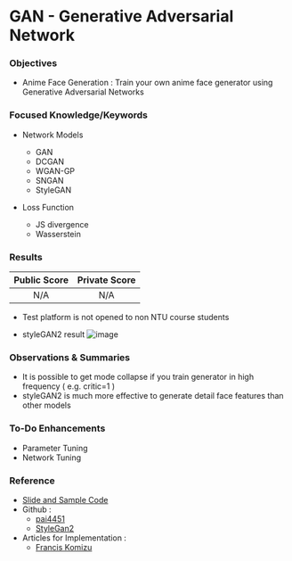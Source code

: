 GAN - Generative Adversarial Network
===
### **Objectives**
  * Anime Face Generation : Train your own anime face generator using Generative Adversarial Networks


 
### **Focused Knowledge/Keywords**
  * Network Models
    - GAN
    - DCGAN
    - WGAN-GP
    - SNGAN
    - StyleGAN

  * Loss Function
    - JS divergence
    - Wasserstein


### **Results**
| Public Score | Private Score |
| :-----------:| :------------:|
| N/A          | N/A           |

  * Test platform is not opened to non NTU course students

  * styleGAN2 result
![image](https://user-images.githubusercontent.com/102935839/168249220-11fcacf5-3f9a-4cbf-be29-0b687f791770.png)

  
  
### **Observations & Summaries**
  * It is possible to get mode collapse if you train generator in high frequency ( e.g. critic=1 )
  * styleGAN2 is much more effective to generate detail face features than other models   

### **To-Do Enhancements**
  * Parameter Tuning 
  * Network Tuning 


### **Reference**
  * [Slide and Sample Code](https://speech.ee.ntu.edu.tw/~hylee/ml/2021-spring.html)
  * Github : 
      - [pai4451](https://github.com/pai4451/ML2021)
      - [StyleGan2](https://github.com/lucidrains/stylegan2-pytorch)
  * Articles for Implementation : 
    - [Francis Komizu](https://zhuanlan.zhihu.com/p/493013529)



